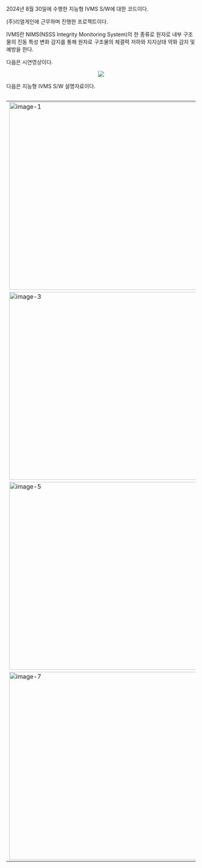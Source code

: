 2024년 8월 30일에 수행한 지능형 IVMS S/W에 대한 코드이다.

(주)리얼게인에 근무하며 진행한 프로젝트이다.

IVMS란 NIMS(NSSS Integrity Monitoring System)의 한 종류로 원자로 내부 구조물의 진동 특성 변화 감지를 통해 원자로 구조물의 체결력 저하와 지지상태 약화 감지 및 예방을 한다.


다음은 시연영상이다.


<p align="center">
<img src="https://github.com/user-attachments/assets/86aa6f5d-6f00-41ba-84e1-117609f5e9be">
</p>

다음은 지능형 IVMS S/W 설명자료이다.


<div style="display: flex; justify-content: center;">
  <table style="border-collapse: collapse; border: none;">
    <tr>
      <td style="border: none;"><img src="https://github.com/user-attachments/assets/a504c3c0-0e2d-4b8e-8a07-4876f332ec8e" alt="image-1" width="500"></td>
      <td style="border: none;"><img src="https://github.com/user-attachments/assets/bb334d3b-ad1f-448c-a714-002678cf18ce" alt="image-2" width="500"></td>
    </tr>
    <tr>
      <td style="border: none;"><img src="https://github.com/user-attachments/assets/d4bd0188-fca6-44ef-b8c6-45dfa217a4d7" alt="image-3" width="500"></td>
      <td style="border: none;"><img src="https://github.com/user-attachments/assets/58fd31e1-003b-48dc-9156-efdead52515e" alt="image-4" width="500"></td>
    </tr>
    <tr>
      <td style="border: none;"><img src="https://github.com/user-attachments/assets/60cfddd7-558c-4f0b-960d-5d822959e890" alt="image-5" width="500"></td>
      <td style="border: none;"><img src="https://github.com/user-attachments/assets/57be5c49-4349-46e4-a773-af4a1e6199d0" alt="image-6" width="500"></td>
    </tr>
    <tr>
      <td style="border: none;"><img src="https://github.com/user-attachments/assets/ad22dd4e-99ce-47b2-96fa-1faad2d572c1" alt="image-7" width="500"></td>
    </tr>
  </table>
</div>
